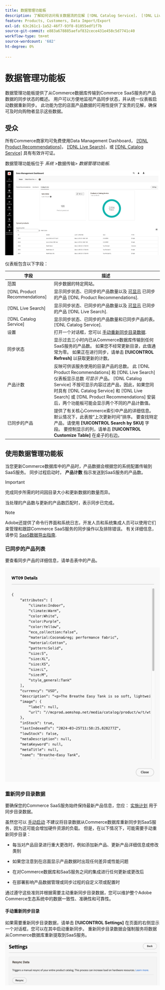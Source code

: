 ```yaml
---
title: 数据管理功能板
description: 了解如何访问有关数据流的见解 [!DNL Catalog Service]， [!DNL Live Search]、和 [!DNL Product Recommendation]s.
feature: Products, Customers, Data Import/Export
exl-id: 63c261c1-1a52-46f7-93f8-81055edf1f7b
source-git-commit: e883a678885aefaf832cece431e458c5d7741c40
workflow-type: tm+mt
source-wordcount: '682'
ht-degree: 0%

---
```


# 数据管理功能板

数据管理功能板提供了从Commerce数据库传输到Commerce SaaS服务的产品数据的同步状态的概述。 用户可以方便地监视产品同步状态，并从统一仪表板启动数据重新同步。 此功能为您的店面产品数据的可用性提供了宝贵的见解，确保可及时向购物者显示这些数据。

## 受众

所有Commerce商家均可免费使用Data Management Dashboard， [[!DNL Product Recommendations]](https://experienceleague.adobe.com/en/docs/commerce-merchant-services/product-recommendations/guide-overview)， [[!DNL Live Search]](https://experienceleague.adobe.com/en/docs/commerce-merchant-services/live-search/guide-overview)，或 [[!DNL Catalog Service]](https://experienceleague.adobe.com/en/docs/commerce-merchant-services/catalog-service/guide-overview) 具有有效许可证。

数据管理功能板位于 *系统* >数据传输> *数据管理功能板*.

![数据管理功能板](assets/data-management-dashboard.png)

仪表板包含以下字段：

| 字段 | 描述 |
|--- |--- |
| 范围 | 同步数据的特定网站。 |
| [!DNL Product Recommendations] | 显示同步状态、已同步的产品数量以及 [可显示](https://experienceleague.adobe.com/en/docs/commerce-admin/config/catalog/inventory#stock-options) 已同步的产品 [!DNL Product Recommendations]. |
| [!DNL Live Search] | 显示同步状态、已同步的产品数量以及 [可显示](https://experienceleague.adobe.com/en/docs/commerce-admin/config/catalog/inventory#stock-options) 已同步的产品 [!DNL Live Search]. |
| [!DNL Catalog Service] | 显示同步状态、已同步的产品数量和已同步产品的表。 [!DNL Catalog Service]. |
| 设置 | 打开一个对话框，您可以 [手动重新同步目录数据](#resync-catalog-data). |
| 同步状态 | 显示过去三小时内已从Commerce数据库传输到任何SaaS服务的产品数。 如果您不经常更新目录，此值通常为零。 如果正在进行同步，请单击 **[!UICONTROL Refresh]** 以获取更新的计数。 |
| 产品计数 | 反映可供该服务使用的目录产品的总数。 此 [!DNL Product Recommendations] 和 [!DNL Live Search] 仪表板显示总数 _可显示_ 产品。 [!DNL Catalog Service] 不按可显示内容过滤产品，因此，如果您同时具有 [!DNL Catalog Service] 和 [!DNL Live Search] 或 [!DNL Product Recommendations] 安装后，两个功能板可能会显示两个不同的产品计数值。 |
| 已同步的产品 | 提供了有关核心Commerce索引中产品的详细信息。 默认情况下，此表按“上次更新时间”排序。 要查找特定产品，请使用 **[!UICONTROL Search by SKU]** 字段。 要控制显示的列，请单击 **[!UICONTROL Customize Table]** 在桌子的右边。 |

## 使用数据管理功能板

当您更新Commerce数据库中的产品时，产品数据会根据您的系统配置传输到SaaS服务。 同步过程启动时， **产品计数** 指示发送到SaaS服务的产品数。

>[!IMPORTANT]
>
>完成同步所需的时间因目录大小和更新数据的数量而异。

当处理的产品数与更新的产品数匹配时，表示同步已完成。

>[!NOTE]
>
>Adobe还提供了命令行界面和系统日志，开发人员和系统集成人员可以使用它们来管理和跟踪Commerce SaaS服务的同步操作以及排除错误。 有关详细信息，请参见 [SaaS数据导出指南](https://experienceleague.adobe.com/en/docs/commerce-merchant-services/saas-data-export/overview).

### 已同步的产品列表

要查看同步产品的详细信息，请单击表中的产品。

![同步产品详细信息](assets/sync-product-detail.png)

### 重新同步目录数据

要确保您的Commerce SaaS服务始终保持最新产品信息，您应： [实施计划](https://experienceleague.adobe.com/en/docs/commerce-operations/configuration-guide/cli/manage-indexers#reindex) 用于同步目录数据。

虽然您可以 [手动启动](#manually-resync-catalog) 不建议将目录数据从Commerce数据库重新同步到SaaS服务，因为这可能会增加硬件资源的负载。 但是，在以下情况下，可能需要手动重新同步目录：

- 每当对产品目录进行重大更改时，例如添加新产品、更新产品详细信息或修改类别

- 如果您注意到在店面显示产品数据时出现任何差异或性能问题

- 在对Commerce数据库和SaaS服务之间的集成进行任何更新或更改后

- 在部署影响产品数据管理或同步过程的自定义项或配置时

通过遵守这些准则并根据需要主动重新同步目录数据，您可以维护整个Adobe Commerce生态系统中的数据一致性、准确性和可靠性。

#### 手动重新同步目录

如果需要重新同步目录数据，请单击 **[!UICONTROL Settings]** 在页面的右侧显示一个对话框，您可以在其中启动重新同步。 重新同步目录数据会强制服务将数据从Commerce数据库重新提取到SaaS服务。

![手动同步产品](assets/resync-data.png)
